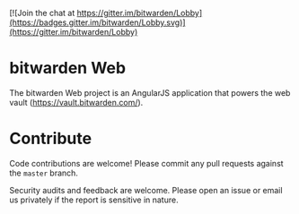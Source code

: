 [![Join the chat at https://gitter.im/bitwarden/Lobby](https://badges.gitter.im/bitwarden/Lobby.svg)](https://gitter.im/bitwarden/Lobby)

# bitwarden Web

The bitwarden Web project is an AngularJS application that powers the web vault (https://vault.bitwarden.com/).

# Contribute

Code contributions are welcome! Please commit any pull requests against the `master` branch.

Security audits and feedback are welcome. Please open an issue or email us privately if the report is sensitive in nature.

